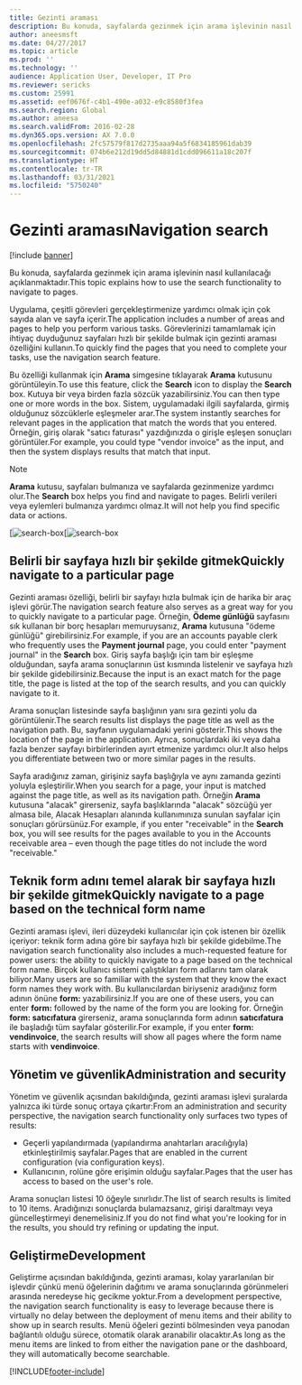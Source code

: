 ```yaml
---
title: Gezinti araması
description: Bu konuda, sayfalarda gezinmek için arama işlevinin nasıl kullanılacağı açıklanmaktadır.
author: aneesmsft
ms.date: 04/27/2017
ms.topic: article
ms.prod: ''
ms.technology: ''
audience: Application User, Developer, IT Pro
ms.reviewer: sericks
ms.custom: 25991
ms.assetid: eef0676f-c4b1-490e-a032-e9c8580f3fea
ms.search.region: Global
ms.author: aneesa
ms.search.validFrom: 2016-02-28
ms.dyn365.ops.version: AX 7.0.0
ms.openlocfilehash: 2fc57579f817d2735aaa94a5f6834185961dab39
ms.sourcegitcommit: 074b6e212d19dd5d84881d1cdd096611a18c207f
ms.translationtype: HT
ms.contentlocale: tr-TR
ms.lasthandoff: 03/31/2021
ms.locfileid: "5750240"
---
```

# <a name="navigation-search"></a><span data-ttu-id="adee4-103">Gezinti araması</span><span class="sxs-lookup"><span data-stu-id="adee4-103">Navigation search</span></span>

[!include [banner](../includes/banner.md)]

<span data-ttu-id="adee4-104">Bu konuda, sayfalarda gezinmek için arama işlevinin nasıl kullanılacağı açıklanmaktadır.</span><span class="sxs-lookup"><span data-stu-id="adee4-104">This topic explains how to use the search functionality to navigate to pages.</span></span>

<span data-ttu-id="adee4-105">Uygulama, çeşitli görevleri gerçekleştirmenize yardımcı olmak için çok sayıda alan ve sayfa içerir.</span><span class="sxs-lookup"><span data-stu-id="adee4-105">The application includes a number of areas and pages to help you perform various tasks.</span></span> <span data-ttu-id="adee4-106">Görevlerinizi tamamlamak için ihtiyaç duyduğunuz sayfaları hızlı bir şekilde bulmak için gezinti araması özelliğini kullanın.</span><span class="sxs-lookup"><span data-stu-id="adee4-106">To quickly find the pages that you need to complete your tasks, use the navigation search feature.</span></span>

<span data-ttu-id="adee4-107">Bu özelliği kullanmak için **Arama** simgesine tıklayarak **Arama** kutusunu görüntüleyin.</span><span class="sxs-lookup"><span data-stu-id="adee4-107">To use this feature, click the **Search** icon to display the **Search** box.</span></span> <span data-ttu-id="adee4-108">Kutuya bir veya birden fazla sözcük yazabilirsiniz.</span><span class="sxs-lookup"><span data-stu-id="adee4-108">You can then type one or more words in the box.</span></span> <span data-ttu-id="adee4-109">Sistem, uygulamadaki ilgili sayfalarda, girmiş olduğunuz sözcüklerle eşleşmeler arar.</span><span class="sxs-lookup"><span data-stu-id="adee4-109">The system instantly searches for relevant pages in the application that match the words that you entered.</span></span> <span data-ttu-id="adee4-110">Örneğin, giriş olarak "satıcı faturası" yazdığınızda o girişle eşleşen sonuçları görüntüler.</span><span class="sxs-lookup"><span data-stu-id="adee4-110">For example, you could type "vendor invoice" as the input, and then the system displays results that match that input.</span></span>

> [!NOTE]
> <span data-ttu-id="adee4-111">**Arama** kutusu, sayfaları bulmanıza ve sayfalarda gezinmenize yardımcı olur.</span><span class="sxs-lookup"><span data-stu-id="adee4-111">The **Search** box helps you find and navigate to pages.</span></span> <span data-ttu-id="adee4-112">Belirli verileri veya eylemleri bulmanıza yardımcı olmaz.</span><span class="sxs-lookup"><span data-stu-id="adee4-112">It will not help you find specific data or actions.</span></span>

<span data-ttu-id="adee4-113">[![search-box](media/navigation-search.png "Arama kutusu")</span><span class="sxs-lookup"><span data-stu-id="adee4-113">[![search-box](media/navigation-search.png "Search box")</span></span>

## <a name="quickly-navigate-to-a-particular-page"></a><span data-ttu-id="adee4-114">Belirli bir sayfaya hızlı bir şekilde gitmek</span><span class="sxs-lookup"><span data-stu-id="adee4-114">Quickly navigate to a particular page</span></span>

<span data-ttu-id="adee4-115">Gezinti araması özelliği, belirli bir sayfayı hızla bulmak için de harika bir araç işlevi görür.</span><span class="sxs-lookup"><span data-stu-id="adee4-115">The navigation search feature also serves as a great way for you to quickly navigate to a particular page.</span></span> <span data-ttu-id="adee4-116">Örneğin, **Ödeme günlüğü** sayfasını sık kullanan bir borç hesapları memuruysanız, **Arama** kutusuna "ödeme günlüğü" girebilirsiniz.</span><span class="sxs-lookup"><span data-stu-id="adee4-116">For example, if you are an accounts payable clerk who frequently uses the **Payment journal** page, you could enter "payment journal" in the **Search** box.</span></span> <span data-ttu-id="adee4-117">Giriş sayfa başlığı için tam bir eşleşme olduğundan, sayfa arama sonuçlarının üst kısmında listelenir ve sayfaya hızlı bir şekilde gidebilirsiniz.</span><span class="sxs-lookup"><span data-stu-id="adee4-117">Because the input is an exact match for the page title, the page is listed at the top of the search results, and you can quickly navigate to it.</span></span>

<span data-ttu-id="adee4-118">Arama sonuçları listesinde sayfa başlığının yanı sıra gezinti yolu da görüntülenir.</span><span class="sxs-lookup"><span data-stu-id="adee4-118">The search results list displays the page title as well as the navigation path.</span></span> <span data-ttu-id="adee4-119">Bu, sayfanın uygulamadaki yerini gösterir.</span><span class="sxs-lookup"><span data-stu-id="adee4-119">This shows the location of the page in the application.</span></span> <span data-ttu-id="adee4-120">Ayrıca, sonuçlardaki iki veya daha fazla benzer sayfayı birbirlerinden ayırt etmenize yardımcı olur.</span><span class="sxs-lookup"><span data-stu-id="adee4-120">It also helps you differentiate between two or more similar pages in the results.</span></span>

<span data-ttu-id="adee4-121">Sayfa aradığınız zaman, girişiniz sayfa başlığıyla ve aynı zamanda gezinti yoluyla eşleştirilir.</span><span class="sxs-lookup"><span data-stu-id="adee4-121">When you search for a page, your input is matched against the page title, as well as its navigation path.</span></span> <span data-ttu-id="adee4-122">Örneğin **Arama** kutusuna "alacak" girerseniz, sayfa başlıklarında "alacak" sözcüğü yer almasa bile, Alacak Hesapları alanında kullanımınıza sunulan sayfalar için sonuçları görürsünüz.</span><span class="sxs-lookup"><span data-stu-id="adee4-122">For example, if you enter "receivable" in the **Search** box, you will see results for the pages available to you in the Accounts receivable area – even though the page titles do not include the word "receivable."</span></span>

## <a name="quickly-navigate-to-a-page-based-on-the-technical-form-name"></a><span data-ttu-id="adee4-123">Teknik form adını temel alarak bir sayfaya hızlı bir şekilde gitmek</span><span class="sxs-lookup"><span data-stu-id="adee4-123">Quickly navigate to a page based on the technical form name</span></span>

<span data-ttu-id="adee4-124">Gezinti araması işlevi, ileri düzeydeki kullanıcılar için çok istenen bir özellik içeriyor: teknik form adına göre bir sayfaya hızlı bir şekilde gidebilme.</span><span class="sxs-lookup"><span data-stu-id="adee4-124">The navigation search functionality also includes a much-requested feature for power users: the ability to quickly navigate to a page based on the technical form name.</span></span> <span data-ttu-id="adee4-125">Birçok kullanıcı sistemi çalıştıkları form adlarını tam olarak biliyor.</span><span class="sxs-lookup"><span data-stu-id="adee4-125">Many users are so familiar with the system that they know the exact form names they work with.</span></span> <span data-ttu-id="adee4-126">Bu kullanıcılardan biriyseniz aradığınız form adının önüne **form:** yazabilirsiniz.</span><span class="sxs-lookup"><span data-stu-id="adee4-126">If you are one of these users, you can enter **form:** followed by the name of the form you are looking for.</span></span> <span data-ttu-id="adee4-127">Örneğin **form: satıcıfatura** girerseniz, arama sonuçlarında form adının **satıcıfatura** ile başladığı tüm sayfalar gösterilir.</span><span class="sxs-lookup"><span data-stu-id="adee4-127">For example, if you enter **form: vendinvoice**, the search results will show all pages where the form name starts with **vendinvoice**.</span></span>

## <a name="administration-and-security"></a><span data-ttu-id="adee4-128">Yönetim ve güvenlik</span><span class="sxs-lookup"><span data-stu-id="adee4-128">Administration and security</span></span>

<span data-ttu-id="adee4-129">Yönetim ve güvenlik açısından bakıldığında, gezinti araması işlevi şuralarda yalnızca iki türde sonuç ortaya çıkartır:</span><span class="sxs-lookup"><span data-stu-id="adee4-129">From an administration and security perspective, the navigation search functionality only surfaces two types of results:</span></span>

- <span data-ttu-id="adee4-130">Geçerli yapılandırmada (yapılandırma anahtarları aracılığıyla) etkinleştirilmiş sayfalar.</span><span class="sxs-lookup"><span data-stu-id="adee4-130">Pages that are enabled in the current configuration (via configuration keys).</span></span>
- <span data-ttu-id="adee4-131">Kullanıcının, rolüne göre erişimin olduğu sayfalar.</span><span class="sxs-lookup"><span data-stu-id="adee4-131">Pages that the user has access to based on the user's role.</span></span>

<span data-ttu-id="adee4-132">Arama sonuçları listesi 10 öğeyle sınırlıdır.</span><span class="sxs-lookup"><span data-stu-id="adee4-132">The list of search results is limited to 10 items.</span></span> <span data-ttu-id="adee4-133">Aradığınızı sonuçlarda bulamazsanız, girişi daraltmayı veya güncelleştirmeyi denemelisiniz.</span><span class="sxs-lookup"><span data-stu-id="adee4-133">If you do not find what you're looking for in the results, you should try refining or updating the input.</span></span>

## <a name="development"></a><span data-ttu-id="adee4-134">Geliştirme</span><span class="sxs-lookup"><span data-stu-id="adee4-134">Development</span></span>

<span data-ttu-id="adee4-135">Geliştirme açısından bakıldığında, gezinti araması, kolay yararlanılan bir işlevdir çünkü menü öğelerinin dağıtımı ve arama sonuçlarında görünmeleri arasında neredeyse hiç gecikme yoktur.</span><span class="sxs-lookup"><span data-stu-id="adee4-135">From a development perspective, the navigation search functionality is easy to leverage because there is virtually no delay between the deployment of menu items and their ability to show up in search results.</span></span> <span data-ttu-id="adee4-136">Menü öğeleri gezinti bölmesinden veya panodan bağlantılı olduğu sürece, otomatik olarak aranabilir olacaktır.</span><span class="sxs-lookup"><span data-stu-id="adee4-136">As long as the menu items are linked to from either the navigation pane or the dashboard, they will automatically become searchable.</span></span>


[!INCLUDE[footer-include](../../../includes/footer-banner.md)]